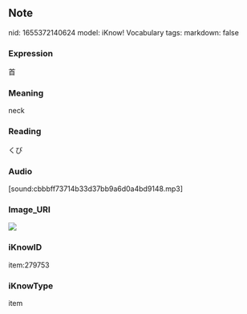 ## Note
nid: 1655372140624
model: iKnow! Vocabulary
tags: 
markdown: false

### Expression
首

### Meaning
neck

### Reading
くび

### Audio
[sound:cbbbff73714b33d37bb9a6d0a4bd9148.mp3]

### Image_URI
<img src="0835f9c4c3d40067c5f292af163fb712.jpg">

### iKnowID
item:279753

### iKnowType
item

